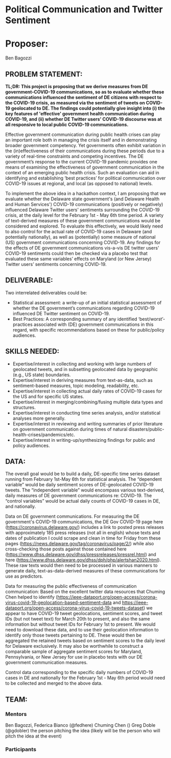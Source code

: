 # Political Communication and Twitter Sentiment

# Proposer: 
Ben Bagozzi

## PROBLEM STATEMENT: 
**TL;DR: This project is proposing that we derive measures from DE government-COVID-19 communications, so as to evaluate whether these communications influenced the sentiment of DE citizens with respect to the COVID-19 crisis, as measured via the sentiment of tweets on COVID-19 geolocated to DE. The findings could potentially give insight into (i) the key features of 'effective' government health communication during COVID-19, and (ii) whether DE Twitter users' COVID-19 discourse was at all responsive to local public COVID-19 communications.**


Effective government communication during public health crises can play an important role both in managing the crisis itself and in demonstrating broader government competency. Yet governments often exhibit variation in the (in)effectiveness of their communications during these periods due to a variety of real-time constraints and competing incentives. The DE government’s response to the current COVID-19 pandemic provides one means of examining the effectiveness of government communication in the context of an emerging public health crisis. Such an evaluation can aid in identifying and establishing ‘best practices’ for political communication over COVID-19 issues at regional, and local (as opposed to national) levels.

To implement the above idea in a hackathon context, I am proposing that we evaluate whether the Delaware state government's (and Delaware Health and Human Services') COVID-19 communications (positively or negatively) influenced Delaware Twitter users' sentiments surrounding the COVID-19 crisis, at the daily level for the February 1st - May 6th time period. A variety of text-derived measures of these government communications would be considered and explored. To evaluate this effectively, we would likely need to also control for the actual rate of COVID-19 cases in Delaware (and potentially nationally), as well as (potentially) some measure of national (US) government communications concerning COVID-19. Any findings for the effects of DE government communications vis-a-vis DE twitter users’ COVID-19 sentiments could then be checked via a placebo test that evaluated these same variables’ effects on Maryland (or New Jersey) Twitter users’ sentiments concerning COVID-19.


## DELIVERABLE: 
Two interrelated deliverables could be: 
- Statistical assessment: a write-up of an initial statistical assessment of whether the DE government’s communications regarding COVID-19 influenced DE Twitter sentiment on COVID-19. 
- Best Practices: A corresponding summary of any identified ‘best/worst’-practices associated with (DE) government communications in this regard, with specific recommendations based on these for public/policy audiences.

## SKILLS NEEDED: 
- Expertise/interest in collecting and working with large numbers of geolocated tweets, and in subsetting geolocated data by geographic (e.g., US state) boundaries.
- Expertise/interest in deriving measures from text-as-data, such as sentiment-based measures, topic modeling, readability, etc.
- Expertise/interest in collecting actual daily rates of COVID-19 cases for the US and for specific US states.
- Expertise/interest in merging/combining/fusing multiple data types and structures.
- Expertise/interest in conducting time series analysis, and/or statistical analyses more generally.
- Expertise/interest in reviewing and writing summaries of prior literature on government communication during times of natural disasters/public-health-crises/pandemics/etc.
- Expertise/interest in writing-up/synthesizing findings for public and policy audiences.

## DATA: 
The overall goal would be to build a daily, DE-specific time series dataset running from February 1st-May 6th for statistical analysis. The “dependent variable” would be daily sentiment scores of DE-geolocated COVID-19 tweets. The “independent variable” would encompass various text-derived, daily measures of DE government communications re: COVID-19. The “control variables” would be actual daily counts of COVID-19 cases in DE, and nationally.

Data on DE government communications. For measuring the DE government's COVID-19 communications, the DE Gov COVID-19 page here (https://coronavirus.delaware.gov/) includes a link to posted press releases with approximately 185 press releases (not all in english) whose texts and dates of publication I could scrape and clean in time for Friday from these pages (https://news.delaware.gov/tag/coronavirus/page/2/) while also cross-checking those posts against those contained here (https://www.dhss.delaware.gov/dhss/pressreleases/pressrel.html) and here (https://www.dhss.delaware.gov/dhss/dph/php/alertshan2020.html). These raw texts would then need to be processed in various manners to generate daily, text-as-data-derived measures of these communications for use as predictors.

Data for measuring the public effectiveness of communication communication: Based on the excellent twitter data resources that Chuming Chen helped to identify (https://ieee-dataport.org/open-access/corona-virus-covid-19-geolocation-based-sentiment-data and https://ieee-dataport.org/open-access/corona-virus-covid-19-tweets-dataset) we appear to have COVID-19 tweet geolocations, sentiment scores, and tweet IDs (but not tweet text) for March 20th to present, and also the same information but without tweet IDs for February 1st to present. We would need to download these data, and to use their geolocation information to identify only those tweets pertaining to DE. These would then be aggregated the retained tweets based on sentiment scores to the daily level for Delaware exclusively. It may also be worthwhile to construct a comparable sample of aggregate sentiment scores for Maryland, Pennsylvania, or New Jersey for use in placebo tests with our DE government communication measures.

Control data corresponding to the specific daily numbers of COVID-19 cases in DE and nationally for the February 1st - May 6th period would need to be collected and merged to the above data.
## TEAM:
### Mentors
Ben Bagozzi, Federica Bianco (@fedhere) Chuming Chen () Greg Doble (@gdobler)
the person pitching the idea (likely will be the person who will pitch the idea at the event)

### Participants

